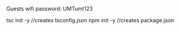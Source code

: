 Guests wifi password: UMTumt123


tsc init -y      //creates tsconfig.json
npm init -y      //creates package.json